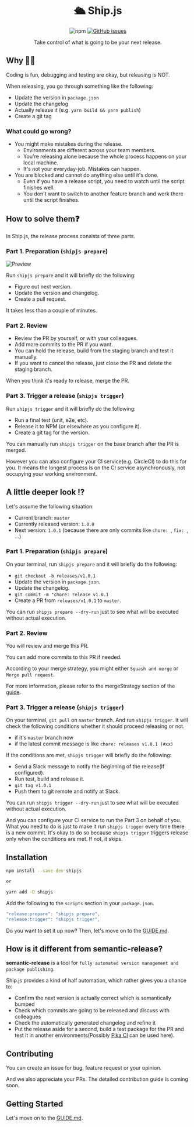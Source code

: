 <h1 align="center">🛳 Ship.js</h1>

<p align="center">
  <img alt="npm" src="https://img.shields.io/npm/v/shipjs">

  <a href="https://github.com/algolia/shipjs/issues">
    <img alt="GitHub issues" src="https://img.shields.io/github/issues/algolia/shipjs">
  </a>
</p>

<p align="center">
  Take control of what is going to be your next release.
</p>

## Why 🤷🏻‍

Coding is fun, debugging and testing are okay, but releasing is NOT.

When releasing, you go through something like the following:

- Update the version in `package.json`
- Update the changelog
- Actually release it (e.g. `yarn build && yarn publish`)
- Create a git tag

### What could go wrong?

- You might make mistakes during the release.
   - Environments are different across your team members.
   - You're releasing alone because the whole process happens on your local machine.
   - It's not your everyday-job. Mistakes can happen.
- You are blocked and cannot do anything else until it's done.
   - Even if you have a release script, you need to watch until the script finishes well.
   - You don't want to switch to another feature branch and work there until the script finishes.

## How to solve them❓

In Ship.js, the release process consists of three parts.

### Part 1. Preparation (`shipjs prepare`)

![Preview](preview.gif)

Run `shipjs prepare` and it will briefly do the following:

- Figure out next version.
- Update the version and changelog.
- Create a pull request.

It takes less than a couple of minutes.

### Part 2. Review

- Review the PR by yourself, or with your colleagues.
- Add more commits to the PR if you want.
- You can hold the release, build from the staging branch and test it manually.
- If you want to cancel the release, just close the PR and delete the staging branch.

When you think it's ready to release, merge the PR.

### Part 3. Trigger a release (`shipjs trigger`)

Run `shipjs trigger` and it will briefly do the following:

- Run a final test (unit, e2e, etc).
- Release it to NPM (or elsewhere as you configure it).
- Create a git tag for the version.

You can manually run `shipjs trigger` on the base branch after the PR is merged.

However you can also configure your CI service(e.g. CircleCI) to do this for you. It means the longest process is on the CI service asynchronously, not occupying your working environment.

## A little deeper look ⁉️

Let's assume the following situation:

- Current branch: `master`
- Currently released version: `1.0.0`
- Next version: `1.0.1` (because there are only commits like `chore: `, `fix: `, ...)

### Part 1. Preparation (`shipjs prepare`)

On your terminal, run `shipjs prepare` and it will briefly do the following:

- `git checkout -b releases/v1.0.1`
- Update the version in `package.json`.
- Update the changelog.
- `git commit -m "chore: release v1.0.1`
- Create a PR from `releases/v1.0.1` to `master`.

You can run `shipjs prepare --dry-run` just to see what will be executed without actual execution.

### Part 2. Review

You will review and merge this PR.

You can add more commits to this PR if needed.

According to your merge strategy, you might either `Squash and merge` or `Merge pull request`.

For more information, please refer to the mergeStrategy section of the [guide](./GUIDE.md#mergestrategy).

### Part 3. Trigger a release (`shipjs trigger`)

On your terminal, `git pull` on `master` branch. And run `shipjs trigger`. It will check the following conditions whether it should proceed releasing or not.

- if it's `master` branch now
- if the latest commit message is like `chore: releases v1.0.1 (#xx)`

If the conditions are met, `shipjs trigger` will briefly do the following:

- Send a Slack message to notify the beginning of the release(If configured).
- Run test, build and release it.
- `git tag v1.0.1`
- Push them to git remote and notify at Slack.

You can run `shipjs trigger --dry-run` just to see what will be executed without actual execution.

And you can configure your CI service to run the Part 3 on behalf of you. What you need to do is just to make it run `shipjs trigger` every time there is a new commit. It's okay to do so because `shipjs trigger` triggers release only when the conditions are met. If not, it skips.

## Installation

```bash
npm install --save-dev shipjs

or

yarn add -D shipjs
```

Add the following to the `scripts` section in your `package.json`.

```js
"release:prepare": "shipjs prepare",
"release:trigger": "shipjs trigger",
```

Do you want to set it up now? Then, let's move on to the [GUIDE.md](./GUIDE.md).

## How is it different from semantic-release?

**semantic-release** is a tool for `fully automated version management and package publishing`.

Ship.js provides a kind of half automation, which rather gives you a chance to:

- Confirm the next version is actually correct which is semantically bumped
- Check which commits are going to be released and discuss with colleagues
- Check the automatically generated changelog and refine it
- Put the release aside for a second, build a test package for the PR and test it in another environments(Possibly [Pika CI](https://github.com/apps/pika-ci) can be used here).

## Contributing

You can create an issue for bug, feature request or your opinion.

And we also appreciate your PRs. The detailed contribution guide is coming soon.

## Getting Started

Let's move on to the [GUIDE.md](./GUIDE.md).

